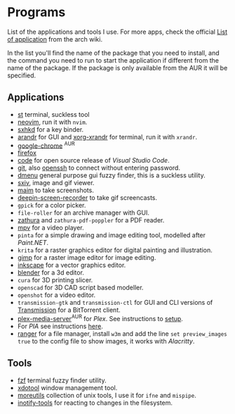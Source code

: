 # Programs
List of the applications and tools I use. For more apps, check the official [List of application](https://wiki.archlinux.org/index.php/List_of_applications) from the arch wiki.

In the list you'll find the name of the package that you need to install, and the command you need to run to start the application if different from the name of the package. If the package is only available from the AUR it will be specified.

## Applications
- [st](https://st.suckless.org/) terminal, suckless tool
- [neovim](https://wiki.archlinux.org/index.php/Neovim), run it with `nvim`.
- [sxhkd](https://wiki.archlinux.org/index.php/Sxhkd) for a key binder.
- [arandr](https://wiki.archlinux.org/index.php/Multihead#Configuration_using_arandr) for GUI and [xorg-xrandr](https://wiki.archlinux.org/index.php/Xrandr) for terminal, run it with `xrandr`.
- [google-chrome](https://wiki.archlinux.org/index.php/Chromium) <sup>AUR</sup>
- [firefox](https://wiki.archlinux.org/index.php/Firefox)
- [code](https://wiki.archlinux.org/index.php/Visual_Studio_Code) for open source release of *Visual Studio Code*.
- [git](https://wiki.archlinux.org/index.php/Git), also [openssh]() to connect without entering password.
- [dmenu](https://tools.suckless.org/dmenu/) general purpose gui fuzzy finder, this is a suckless utility.
- [sxiv](https://wiki.archlinux.org/index.php/Sxiv), image and gif viewer.
- [maim](https://github.com/naelstrof/maim) to take screenshots.
- [deepin-screen-recorder](https://www.deepin.org/en/original/deepin-screen-recorder/) to take gif screencasts.
- `gpick` for a color picker.
- `file-roller` for an archive manager with GUI.
- [zathura](https://wiki.archlinux.org/index.php/Zathura) and `zathura-pdf-poppler` for a PDF reader.
- [mpv](https://wiki.archlinux.org/index.php/Mpv) for a video player.
- `pinta` for a simple drawing and image editing tool, modelled after *Paint.NET*.
- `krita` for a raster graphics editor for digital painting and illustration.
- [gimp](https://wiki.archlinux.org/index.php/Gimp) for a raster image editor for image editing.
- [inkscape](https://wiki.archlinux.org/index.php/Inkscape) for a vector graphics editor.
- [blender](https://wiki.archlinux.org/index.php/Blender) for a 3d editor.
- `cura` for 3D printing slicer.
- `openscad` for 3D CAD script based modeller.
- `openshot` for a video editor.
- `transmission-gtk` and `transmission-ctl` for GUI and CLI versions of [Transmission](https://wiki.archlinux.org/index.php/Transmission) for a BitTorrent client.
- [plex-media-server](https://wiki.archlinux.org/index.php/Plex)<sup>AUR</sup> for *Plex*. See instructions to [setup](https://wiki.archlinux.org/index.php/Plex#Setup).
- For *PIA* see instructions [here](https://wiki.archlinux.org/index.php/Private_Internet_Access#Official_installation_script).
- [ranger](https://wiki.archlinux.org/index.php/Ranger) for a file manager, install `w3m` and add the line `set preview_images true` to the config file to show images, it works with *Alacritty*.

## Tools
- [fzf](https://github.com/junegunn/fzf) terminal fuzzy finder utility.
- [xdotool](https://jlk.fjfi.cvut.cz/arch/manpages/man/xdotool.1) window management tool.
- [moreutils](https://joeyh.name/code/moreutils/) collection of unix tools, I use it for `ifne` and `mispipe`.
- [inotify-tools](https://github.com/inotify-tools/inotify-tools/wiki) for reacting to changes in the filesystem.